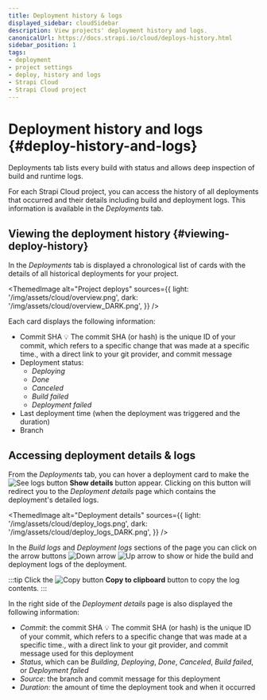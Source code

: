 ```yaml
---
title: Deployment history & logs
displayed_sidebar: cloudSidebar
description: View projects' deployment history and logs.
canonicalUrl: https://docs.strapi.io/cloud/deploys-history.html
sidebar_position: 1
tags:
- deployment
- project settings
- deploy, history and logs
- Strapi Cloud
- Strapi Cloud project
---
```


# Deployment history and logs {#deploy-history-and-logs}

<Tldr>
Deployments tab lists every build with status and allows deep inspection of build and runtime logs.
</Tldr>

For each Strapi Cloud project, you can access the history of all deployments that occurred and their details including build and deployment logs. This information is available in the *Deployments* tab.

## Viewing the deployment history {#viewing-deploy-history}

In the *Deployments* tab is displayed a chronological list of cards with the details of all historical deployments for your project.

<ThemedImage
  alt="Project deploys"
  sources={{
    light: '/img/assets/cloud/overview.png',
    dark: '/img/assets/cloud/overview_DARK.png',
  }}
/>

Each card displays the following information:
- Commit SHA <Annotation>💡 The commit SHA (or hash) is the unique ID of your commit, which refers to a specific change that was made at a specific time.</Annotation>, with a direct link to your git provider, and commit message
- Deployment status:
    - *Deploying*
    - *Done*
    - *Canceled*
    - *Build failed*
    - *Deployment failed*
- Last deployment time (when the deployment was triggered and the duration)
- Branch

## Accessing deployment details & logs

From the *Deployments* tab, you can hover a deployment card to make the ![See logs button](/img/assets/icons/Eye.svg) **Show details** button appear. Clicking on this button will redirect you to the *Deployment details* page which contains the deployment's detailed logs.

<ThemedImage
  alt="Deployment details"
  sources={{
    light: '/img/assets/cloud/deploy_logs.png',
    dark: '/img/assets/cloud/deploy_logs_DARK.png',
  }}
/>

In the *Build logs* and *Deployment logs* sections of the page you can click on the arrow buttons ![Down arrow](/img/assets/icons/ONHOLDCarretDown.svg) ![Up arrow](/img/assets/icons/ONHOLDCarretUp.svg) to show or hide the build and deployment logs of the deployment.

:::tip
Click the ![Copy button](/img/assets/icons/duplicate.svg) **Copy to clipboard** button to copy the log contents.
:::

In the right side of the *Deployment details* page is also displayed the following information:
- *Commit*: the commit SHA <Annotation>💡 The commit SHA (or hash) is the unique ID of your commit, which refers to a specific change that was made at a specific time.</Annotation>, with a direct link to your git provider, and commit message used for this deployment
- *Status*, which can be *Building*, *Deploying*, *Done*, *Canceled*, *Build failed*, or *Deployment failed*
- *Source*: the branch and commit message for this deployment
- *Duration*: the amount of time the deployment took and when it occurred
